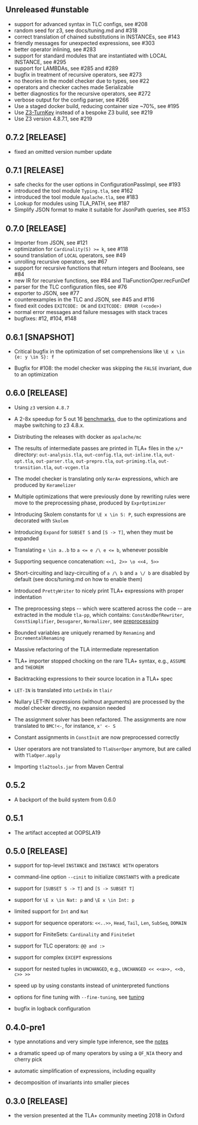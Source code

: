 ## Unreleased #unstable

 * support for advanced syntax in TLC configs, see #208
 * random seed for z3, see docs/tuning.md and #318
 * correct translation of chained substitutions in INSTANCEs, see #143
 * friendly messages for unexpected expressions, see #303
 * better operator inlining, see #283
 * support for standard modules that are instantiated with LOCAL INSTANCE, see #295
 * support for LAMBDAs, see #285 and #289
 * bugfix in treatment of recursive operators, see #273
 * no theories in the model checker due to types, see #22
 * operators and checker caches made Serializable
 * better diagnostics for the recursive operators, see #272
 * verbose output for the config parser, see #266 
 * Use a staged docker build, reducing container size ~70%, see #195
 * Use [Z3-TurnKey](https://github.com/tudo-aqua/z3-turnkey) instead of a
   bespoke Z3 build, see #219
 * Use Z3 version 4.8.7.1, see #219

## 0.7.2 [RELEASE]

 * fixed an omitted version number update

## 0.7.1 [RELEASE]

 * safe checks for the user options in ConfigurationPassImpl, see #193
 * introduced the tool module `Typing.tla`, see #162
 * introduced the tool module `Apalache.tla`, see #183
 * Lookup for modules using TLA_PATH, see #187
 * Simplify JSON format to make it suitable for JsonPath queries, see #153

## 0.7.0 [RELEASE]

 * Importer from JSON, see #121
 * optimization for `Cardinality(S) >= k`, see #118
 * sound translation of `LOCAL` operators, see #49
 * unrolling recursive operators, see #67
 * support for recursive functions that return integers and Booleans, see #84
 * new IR for recursive functions, see #84 and TlaFunctionOper.recFunDef
 * parser for the TLC configuration files, see #76
 * exporter to JSON, see #77
 * counterexamples in the TLC and JSON, see #45 and #116
 * fixed exit codes `EXITCODE: OK` and `EXITCODE: ERROR (<code>)`
 * normal error messages and failure messages with stack traces
 * bugfixes: #12, #104, #148

## 0.6.1 [SNAPSHOT]

 * Critical bugfix in the optimization of set comprehensions like `\E x \in {e: y \in S}: f`

 * Bugfix for #108: the model checker was skipping the `FALSE` invariant,
   due to an optimization

## 0.6.0 [RELEASE]

 * Using `z3` version `4.8.7`

 * A 2-8x speedup for 5 out 16
   [benchmarks](https://github.com/informalsystems/apalache-tests),
   due to the optimizations and maybe switching to z3 4.8.x.
 
 * Distributing the releases with docker as `apalache/mc`

 * The results of intermediate passes are printed in TLA+ files
   in the `x/*` directory: `out-analysis.tla`, `out-config.tla`,
   `out-inline.tla`, `out-opt.tla`, `out-parser.tla`,
   `out-prepro.tla`, `out-priming.tla`, `out-transition.tla`,
   `out-vcgen.tla`

 * The model checker is translating only `KerA+` expressions,
   which are produced by `Keramelizer`

 * Multiple optimizations that were previously done by rewriting
   rules were move to the preprocessing phase, produced by
   `ExprOptimizer`

 * Introducing Skolem constants for `\E x \in S: P`, such
   expressions are decorated with `Skolem`

 * Introducing `Expand` for `SUBSET S` and `[S -> T]`, when
   they must be expanded

 * Translating `e \in a..b` to `a <= e /\ e <= b`, whenever possible

 * Supporting sequence concatenation: `<<1, 2>> \o <<4, 5>>`

 * Short-circuiting and lazy-circuiting of `a /\ b` and `a \/ b`
   are disabled by default (see docs/tuning.md on how to enable them)

 * Introduced `PrettyWriter` to nicely print TLA+ expressions
   with proper indentation

 * The preprocessing steps -- which were scattered across the code
   -- are extracted in the module `tla-pp`,
   which contains: `ConstAndDefRewriter`, `ConstSimplifier`,
   `Desugarer`, `Normalizer`, see [preprocessing](docs/preprocessing.md)

 * Bounded variables are uniquely renamed by `Renaming`
   and `IncrementalRenaming`

 * Massive refactoring of the TLA intermediate representation

 * TLA+ importer stopped chocking on the rare TLA+ syntax, e.g.,
   `ASSUME` and `THEOREM`

 * Backtracking expressions to their source location in a TLA+ spec

 * `LET-IN` is translated into `LetInEx` in `tlair`

 * Nullary LET-IN expressions (without arguments) are processed by
   the model checker directly, no expansion needed

 * The assignment solver has been refactored. The assignments are
   now translated to `BMC!<-`, for instance, `x' <- S`

 * Constant assignments in `ConstInit` are now preprocessed correctly

 * User operators are not translated to `TlaUserOper` anymore,
   but are called with `TlaOper.apply`

 * Importing `tla2tools.jar` from Maven Central

## 0.5.2

 * A backport of the build system from 0.6.0

## 0.5.1

 * The artifact accepted at OOPSLA19

## 0.5.0 [RELEASE]

 * support for top-level `INSTANCE` and `INSTANCE WITH` operators

 * command-line option `--cinit` to initialize `CONSTANTS` with a predicate

 * support for `[SUBSET S -> T]` and `[S -> SUBSET T]`

 * support for `\E x \in Nat: p` and `\E x \in Int: p`

 * limited support for `Int` and `Nat`

 * support for sequence operators: `<<..>>`, `Head`, `Tail`, `Len`, `SubSeq`, `DOMAIN`
 * support for FiniteSets: `Cardinality` and `FiniteSet`

 * support for TLC operators: `@@ and :>`

 * support for complex `EXCEPT` expressions

 * support for nested tuples in `UNCHANGED`, e.g., `UNCHANGED << <<a>>, <<b, c>> >>`

 * speed up by using constants instead of uninterpreted functions

 * options for fine tuning with `--fine-tuning`, see [tuning](https://github.com/informalsystems/apalache/blob/unstable/docs/tuning.md)

 * bugfix in logback configuration

## 0.4.0-pre1

 * type annotations and very simple type inference, see the [notes](https://github.com/informalsystems/apalache/blob/unstable/docs/types-and-annotations.md)

 * a dramatic speed up of many operators by using a `QF_NIA` theory and cherry pick

 * automatic simplification of expressions, including equality

 * decomposition of invariants into smaller pieces


## 0.3.0 [RELEASE]

 * the version presented at the TLA+ community meeting 2018 in Oxford
